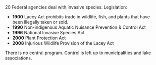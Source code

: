 20 Federal agencies deal with invasive species.
Legislation:
- **1900** Lacey Act prohibits trade in wildlife, fish, and plants that have been illegally taken or sold.
- **1990** Non-indigenous Aquatic Nuisance Prevention & Control Act
- **1996** National Invasive Species Act
- **2000** Plant Protection Act
- **2008** Injurious Wildlife Provision of the Lacey Act

There is no central program. Control is left up to municipalities and lake associations.